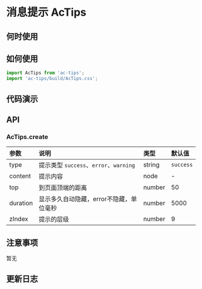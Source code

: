 # 消息提示 AcTips


## 何时使用


## 如何使用

```js
import AcTips from 'ac-tips';
import 'ac-tips/build/AcTips.css';

```

## 代码演示

## API

### AcTips.create

|参数|说明|类型|默认值|
|:---|:-----|:----|:------|
|type|提示类型 `success`、`error`、`warning`|string|`success`|
|content|提示内容|node|-|
|top|到页面顶端的距离|number|50|
|duration|显示多久自动隐藏，error不隐藏，单位毫秒|number|5000|
|zIndex|提示的层级|number|9|








 ## 注意事项

 暂无

 ## 更新日志